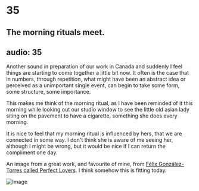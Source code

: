 # 35
## The morning rituals meet.
audio: 35
---
Another sound in preparation of our work in Canada and suddenly I feel things are starting to come together a little bit now.
It often is the case that in numbers, through repetition, what might have been an abstract idea or perceived as a unimportant single event, can begin to take some form, some structure, some importance. 

This makes me think of the morning ritual, as I have been reminded of it this morning while looking out our studio window to see the little old asian lady siting on the pavement to have a cigarette, something she does every morning. 

It is nice to feel that my morning ritual is influenced by hers, that we are connected in some way. I don't think she is aware of me seeing her, although I might be wrong, but it would be nice if I can return the compliment one day.

An image from a great work, and favourite of mine, from <a href="http://www.vvork.com/?p=6348" title="Félix González-Torres called Perfect Lovers">Félix González-Torres called Perfect Lovers</a>. I think somehow this is fitting today.

![Image](/assets/img/Snd-35.jpg)